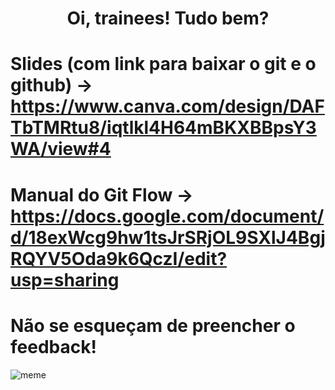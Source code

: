 <h1 align="center"> Oi, trainees! Tudo bem? </h1>

# Slides (com link para baixar o git e o github) -> https://www.canva.com/design/DAFTbTMRtu8/iqtlkl4H64mBKXBBpsY3WA/view#4
# Manual do Git Flow -> https://docs.google.com/document/d/18exWcg9hw1tsJrSRjOL9SXlJ4BgjRQYV5Oda9k6QczI/edit?usp=sharing

# Não se esqueçam de preencher o feedback!

![meme](https://cdn.discordapp.com/attachments/832068612466540545/1102252846109425704/makeitmeme_9aDzl.jpeg)
